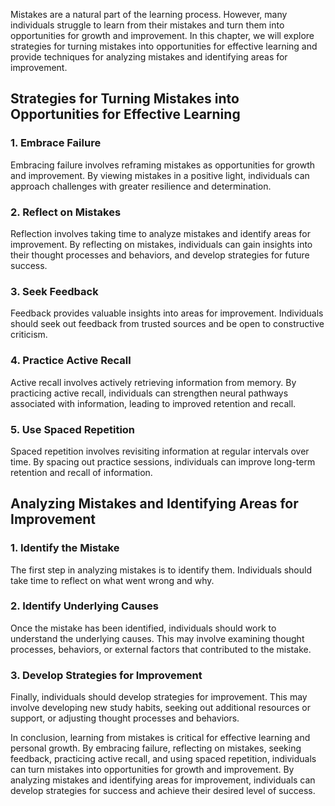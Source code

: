 
Mistakes are a natural part of the learning process. However, many individuals struggle to learn from their mistakes and turn them into opportunities for growth and improvement. In this chapter, we will explore strategies for turning mistakes into opportunities for effective learning and provide techniques for analyzing mistakes and identifying areas for improvement.

Strategies for Turning Mistakes into Opportunities for Effective Learning
-------------------------------------------------------------------------

### 1. Embrace Failure

Embracing failure involves reframing mistakes as opportunities for growth and improvement. By viewing mistakes in a positive light, individuals can approach challenges with greater resilience and determination.

### 2. Reflect on Mistakes

Reflection involves taking time to analyze mistakes and identify areas for improvement. By reflecting on mistakes, individuals can gain insights into their thought processes and behaviors, and develop strategies for future success.

### 3. Seek Feedback

Feedback provides valuable insights into areas for improvement. Individuals should seek out feedback from trusted sources and be open to constructive criticism.

### 4. Practice Active Recall

Active recall involves actively retrieving information from memory. By practicing active recall, individuals can strengthen neural pathways associated with information, leading to improved retention and recall.

### 5. Use Spaced Repetition

Spaced repetition involves revisiting information at regular intervals over time. By spacing out practice sessions, individuals can improve long-term retention and recall of information.

Analyzing Mistakes and Identifying Areas for Improvement
--------------------------------------------------------

### 1. Identify the Mistake

The first step in analyzing mistakes is to identify them. Individuals should take time to reflect on what went wrong and why.

### 2. Identify Underlying Causes

Once the mistake has been identified, individuals should work to understand the underlying causes. This may involve examining thought processes, behaviors, or external factors that contributed to the mistake.

### 3. Develop Strategies for Improvement

Finally, individuals should develop strategies for improvement. This may involve developing new study habits, seeking out additional resources or support, or adjusting thought processes and behaviors.

In conclusion, learning from mistakes is critical for effective learning and personal growth. By embracing failure, reflecting on mistakes, seeking feedback, practicing active recall, and using spaced repetition, individuals can turn mistakes into opportunities for growth and improvement. By analyzing mistakes and identifying areas for improvement, individuals can develop strategies for success and achieve their desired level of success.
